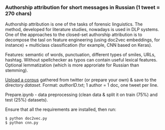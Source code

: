 ### Authorship attribution for short messages in Russian (1 tweet = 270 chars)
Authorship attribution is one of the tasks of forensic linguistics. The method, developed for literature studies, nowadays is used in DLP systems.
One of the approaches to the closed-set authorship attribution is to decompose the tasl on feature engineering (using doc2vec embeddings, for instance) + multiclass classification (for example, CNN based on Keras). 

Features: semantic of words, punctuation, different types of smiles, URLs, hashtag.
Without spellchecker as typos can contain useful lexical features.
Optional lemmatization (which is more approriate for Russian than stemming).

[Upload a corpus](https://drive.google.com/file/d/1O-wVcsJ-d4IgjzdI7qqHdfECOyu2jFBH/view?usp=sharing) gathered from twitter (or prepare your own) & save to the directory *dataset*. 
Format: *authorID*.txt; 1 author = 1 doc, one tweet per line.

Prepare.ipynb - data preprocessing (clean data & split it on train (75%) and test (25%) datasets). 

Ensure that all the requirements are installed, then run:
```
$ python doc2vec.py
$ python cnn.py
```

